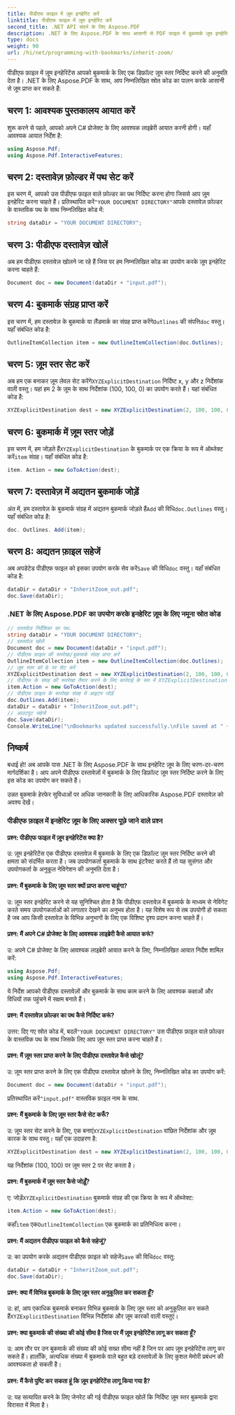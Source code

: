 ```yaml
---
title: पीडीएफ फ़ाइल में ज़ूम इनहेरिट करें
linktitle: पीडीएफ फ़ाइल में ज़ूम इनहेरिट करें
second_title: .NET API संदर्भ के लिए Aspose.PDF
description: .NET के लिए Aspose.PDF के साथ आसानी से PDF फ़ाइल में बुकमार्क ज़ूम इनहेरिट करें।
type: docs
weight: 90
url: /hi/net/programming-with-bookmarks/inherit-zoom/
---
```

पीडीएफ फ़ाइल में ज़ूम इनहेरिटेंस आपको बुकमार्क के लिए एक डिफ़ॉल्ट ज़ूम स्तर निर्दिष्ट करने की अनुमति देता है। .NET के लिए Aspose.PDF के साथ, आप निम्नलिखित स्रोत कोड का पालन करके आसानी से ज़ूम प्राप्त कर सकते हैं:

## चरण 1: आवश्यक पुस्तकालय आयात करें

शुरू करने से पहले, आपको अपने C# प्रोजेक्ट के लिए आवश्यक लाइब्रेरी आयात करनी होगी। यहाँ आवश्यक आयात निर्देश है:

```csharp
using Aspose.Pdf;
using Aspose.Pdf.InteractiveFeatures;
```

## चरण 2: दस्तावेज़ फ़ोल्डर में पथ सेट करें

 इस चरण में, आपको उस पीडीएफ फ़ाइल वाले फ़ोल्डर का पथ निर्दिष्ट करना होगा जिससे आप ज़ूम इनहेरिट करना चाहते हैं। प्रतिस्थापित करें`"YOUR DOCUMENT DIRECTORY"`आपके दस्तावेज़ फ़ोल्डर के वास्तविक पथ के साथ निम्नलिखित कोड में:

```csharp
string dataDir = "YOUR DOCUMENT DIRECTORY";
```

## चरण 3: पीडीएफ दस्तावेज़ खोलें

अब हम पीडीएफ दस्तावेज़ खोलने जा रहे हैं जिस पर हम निम्नलिखित कोड का उपयोग करके ज़ूम इनहेरिट करना चाहते हैं:

```csharp
Document doc = new Document(dataDir + "input.pdf");
```

## चरण 4: बुकमार्क संग्रह प्राप्त करें

 इस चरण में, हम दस्तावेज़ के बुकमार्क या लैंडमार्क का संग्रह प्राप्त करेंगे`Outlines` की संपत्ति`doc` वस्तु। यहाँ संबंधित कोड है:

```csharp
OutlineItemCollection item = new OutlineItemCollection(doc.Outlines);
```

## चरण 5: ज़ूम स्तर सेट करें

 अब हम एक बनाकर ज़ूम लेवल सेट करेंगे`XYZExplicitDestination` निर्दिष्ट x, y और z निर्देशांक वाली वस्तु। यहां हम 2 के ज़ूम के साथ निर्देशांक (100, 100, 0) का उपयोग करते हैं। यहां संबंधित कोड है:

```csharp
XYZExplicitDestination dest = new XYZExplicitDestination(2, 100, 100, 0);
```

## चरण 6: बुकमार्क में ज़ूम स्तर जोड़ें

 इस चरण में, हम जोड़ते हैं`XYZExplicitDestination` के बुकमार्क पर एक क्रिया के रूप में ऑब्जेक्ट करें`item` संग्रह। यहाँ संबंधित कोड है:

```csharp
item. Action = new GoToAction(dest);
```

## चरण 7: दस्तावेज़ में अद्यतन बुकमार्क जोड़ें

 अंत में, हम दस्तावेज़ के बुकमार्क संग्रह में अद्यतन बुकमार्क जोड़ते हैं`Add` की विधि`doc.Outlines` वस्तु। यहाँ संबंधित कोड है:

```csharp
doc. Outlines. Add(item);
```

## चरण 8: अद्यतन फ़ाइल सहेजें

 अब अपडेटेड पीडीएफ फाइल को इसका उपयोग करके सेव करें`Save` की विधि`doc` वस्तु। यहाँ संबंधित कोड है:

```csharp
dataDir = dataDir + "InheritZoom_out.pdf";
doc.Save(dataDir);
```

### .NET के लिए Aspose.PDF का उपयोग करके इनहेरिट ज़ूम के लिए नमूना स्रोत कोड 
```csharp
// दस्तावेज़ निर्देशिका का पथ.
string dataDir = "YOUR DOCUMENT DIRECTORY";
// दस्तावेज़ खोलें
Document doc = new Document(dataDir + "input.pdf");
// पीडीएफ फ़ाइल की रूपरेखा/बुकमार्क संग्रह प्राप्त करें
OutlineItemCollection item = new OutlineItemCollection(doc.Outlines);
// ज़ूम स्तर को 0 पर सेट करें
XYZExplicitDestination dest = new XYZExplicitDestination(2, 100, 100, 0);
// पीडीएफ के संग्रह की रूपरेखा तैयार करने के लिए कार्रवाई के रूप में XYZExplicitDestination जोड़ें
item.Action = new GoToAction(dest);
// पीडीएफ फ़ाइल के रूपरेखा संग्रह में आइटम जोड़ें
doc.Outlines.Add(item);
dataDir = dataDir + "InheritZoom_out.pdf";
// आउटपुट सहेजें
doc.Save(dataDir);
Console.WriteLine("\nBookmarks updated successfully.\nFile saved at " + dataDir);
```

## निष्कर्ष

बधाई हो! अब आपके पास .NET के लिए Aspose.PDF के साथ इनहेरिट ज़ूम के लिए चरण-दर-चरण मार्गदर्शिका है। आप अपने पीडीएफ दस्तावेज़ों में बुकमार्क के लिए डिफ़ॉल्ट ज़ूम स्तर निर्दिष्ट करने के लिए इस कोड का उपयोग कर सकते हैं।

उन्नत बुकमार्क हेरफेर सुविधाओं पर अधिक जानकारी के लिए आधिकारिक Aspose.PDF दस्तावेज़ को अवश्य देखें।

### पीडीएफ फ़ाइल में इनहेरिट ज़ूम के लिए अक्सर पूछे जाने वाले प्रश्न

#### प्रश्न: पीडीएफ फाइल में ज़ूम इनहेरिटेंस क्या है?

उ: ज़ूम इनहेरिटेंस एक पीडीएफ दस्तावेज़ में बुकमार्क के लिए एक डिफ़ॉल्ट ज़ूम स्तर निर्दिष्ट करने की क्षमता को संदर्भित करता है। जब उपयोगकर्ता बुकमार्क के साथ इंटरैक्ट करते हैं तो यह सुसंगत और उपयोगकर्ता के अनुकूल नेविगेशन की अनुमति देता है।

#### प्रश्न: मैं बुकमार्क के लिए ज़ूम स्तर क्यों प्राप्त करना चाहूंगा?

उ: ज़ूम स्तर इनहेरिट करने से यह सुनिश्चित होता है कि पीडीएफ दस्तावेज़ में बुकमार्क के माध्यम से नेविगेट करते समय उपयोगकर्ताओं को लगातार देखने का अनुभव होता है। यह विशेष रूप से तब उपयोगी हो सकता है जब आप किसी दस्तावेज़ के विभिन्न अनुभागों के लिए एक विशिष्ट दृश्य प्रदान करना चाहते हैं।

#### प्रश्न: मैं अपने C# प्रोजेक्ट के लिए आवश्यक लाइब्रेरी कैसे आयात करूं?

उ: अपने C# प्रोजेक्ट के लिए आवश्यक लाइब्रेरी आयात करने के लिए, निम्नलिखित आयात निर्देश शामिल करें:

```csharp
using Aspose.Pdf;
using Aspose.Pdf.InteractiveFeatures;
```

ये निर्देश आपको पीडीएफ दस्तावेज़ों और बुकमार्क के साथ काम करने के लिए आवश्यक कक्षाओं और विधियों तक पहुंचने में सक्षम बनाते हैं।

#### प्रश्न: मैं दस्तावेज़ फ़ोल्डर का पथ कैसे निर्दिष्ट करूं?

 उत्तर: दिए गए स्रोत कोड में, बदलें`"YOUR DOCUMENT DIRECTORY"` उस पीडीएफ फ़ाइल वाले फ़ोल्डर के वास्तविक पथ के साथ जिसके लिए आप ज़ूम स्तर प्राप्त करना चाहते हैं।

#### प्रश्न: मैं ज़ूम स्तर प्राप्त करने के लिए पीडीएफ दस्तावेज़ कैसे खोलूं?

उ: ज़ूम स्तर प्राप्त करने के लिए एक पीडीएफ दस्तावेज़ खोलने के लिए, निम्नलिखित कोड का उपयोग करें:

```csharp
Document doc = new Document(dataDir + "input.pdf");
```

 प्रतिस्थापित करें`"input.pdf"` वास्तविक फ़ाइल नाम के साथ.

#### प्रश्न: मैं बुकमार्क के लिए ज़ूम स्तर कैसे सेट करूँ?

 उ: ज़ूम स्तर सेट करने के लिए, एक बनाएं`XYZExplicitDestination` वांछित निर्देशांक और ज़ूम कारक के साथ वस्तु। यहाँ एक उदाहरण है:

```csharp
XYZExplicitDestination dest = new XYZExplicitDestination(2, 100, 100, 0);
```

यह निर्देशांक (100, 100) पर ज़ूम स्तर 2 पर सेट करता है।

#### प्रश्न: मैं बुकमार्क में ज़ूम स्तर कैसे जोड़ूँ?

 ए: जोड़ें`XYZExplicitDestination` बुकमार्क संग्रह की एक क्रिया के रूप में ऑब्जेक्ट:

```csharp
item.Action = new GoToAction(dest);
```

 कहाँ`item` एक`OutlineItemCollection` एक बुकमार्क का प्रतिनिधित्व करना।

#### प्रश्न: मैं अद्यतन पीडीएफ फाइल को कैसे सहेजूं?

 उ: का उपयोग करके अद्यतन पीडीएफ फ़ाइल को सहेजें`Save` की विधि`doc` वस्तु:

```csharp
dataDir = dataDir + "InheritZoom_out.pdf";
doc.Save(dataDir);
```

#### प्रश्न: क्या मैं विभिन्न बुकमार्क के लिए ज़ूम स्तर अनुकूलित कर सकता हूँ?

 उ: हां, आप एकाधिक बुकमार्क बनाकर विभिन्न बुकमार्क के लिए ज़ूम स्तर को अनुकूलित कर सकते हैं`XYZExplicitDestination` विभिन्न निर्देशांक और ज़ूम कारकों वाली वस्तुएं।

#### प्रश्न: क्या बुकमार्क की संख्या की कोई सीमा है जिस पर मैं ज़ूम इनहेरिटेंस लागू कर सकता हूँ?

उ: आम तौर पर उन बुकमार्क की संख्या की कोई सख्त सीमा नहीं है जिन पर आप ज़ूम इनहेरिटेंस लागू कर सकते हैं। हालाँकि, अत्यधिक संख्या में बुकमार्क वाले बहुत बड़े दस्तावेज़ों के लिए कुशल मेमोरी प्रबंधन की आवश्यकता हो सकती है।

#### प्रश्न: मैं कैसे पुष्टि कर सकता हूं कि ज़ूम इनहेरिटेंस लागू किया गया है?

उ: यह सत्यापित करने के लिए जेनरेट की गई पीडीएफ फाइल खोलें कि निर्दिष्ट ज़ूम स्तर बुकमार्क द्वारा विरासत में मिला है।